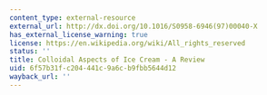 ```yaml
---
content_type: external-resource
external_url: http://dx.doi.org/10.1016/S0958-6946(97)00040-X
has_external_license_warning: true
license: https://en.wikipedia.org/wiki/All_rights_reserved
status: ''
title: Colloidal Aspects of Ice Cream - A Review
uid: 6f57b31f-c204-441c-9a6c-b9fbb5644d12
wayback_url: ''
---
```


